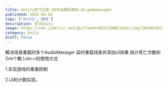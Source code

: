 ```yaml
---
title: Untity学习记录-2D平台跳跃游戏-16-gamemanager
published: 2025-03-16
tags: ['Unity','游戏']
description: 学习Unity
image: https://cdn.jsdelivr.net/gh/Flandre923/CDN@latest/img/20250316134318.png
category: Unity
draft: false
---
```


解决场景重载时多个AudioManager
延时重载场景并添加UI效果
统计死亡次数和Orb个数
List<>的使用方法


1.实现游戏的重置控制

2.UI的计数实现。
